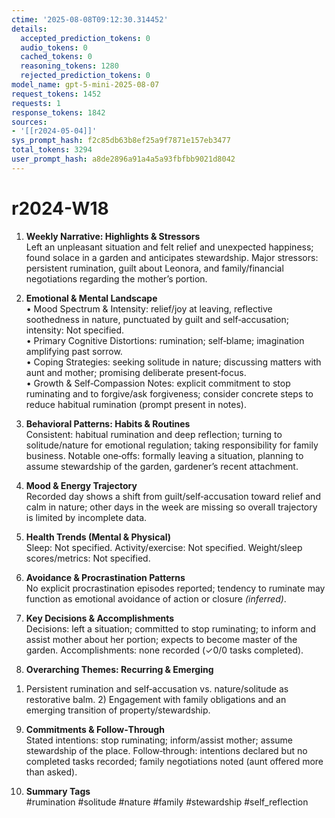 ```yaml
---
ctime: '2025-08-08T09:12:30.314452'
details:
  accepted_prediction_tokens: 0
  audio_tokens: 0
  cached_tokens: 0
  reasoning_tokens: 1280
  rejected_prediction_tokens: 0
model_name: gpt-5-mini-2025-08-07
request_tokens: 1452
requests: 1
response_tokens: 1842
sources:
- '[[r2024-05-04]]'
sys_prompt_hash: f2c85db63b8ef25a9f7871e157eb3477
total_tokens: 3294
user_prompt_hash: a8de2896a91a4a5a93fbfbb9021d8042
---
```

# r2024-W18

1. **Weekly Narrative: Highlights & Stressors**  
Left an unpleasant situation and felt relief and unexpected happiness; found solace in a garden and anticipates stewardship. Major stressors: persistent rumination, guilt about Leonora, and family/financial negotiations regarding the mother’s portion.

2. **Emotional & Mental Landscape**  
• Mood Spectrum & Intensity: relief/joy at leaving, reflective soothedness in nature, punctuated by guilt and self‑accusation; intensity: Not specified.  
• Primary Cognitive Distortions: rumination; self‑blame; imagination amplifying past sorrow.  
• Coping Strategies: seeking solitude in nature; discussing matters with aunt and mother; promising deliberate present‑focus.  
• Growth & Self‑Compassion Notes: explicit commitment to stop ruminating and to forgive/ask forgiveness; consider concrete steps to reduce habitual rumination (prompt present in notes).

3. **Behavioral Patterns: Habits & Routines**  
Consistent: habitual rumination and deep reflection; turning to solitude/nature for emotional regulation; taking responsibility for family business. Notable one‑offs: formally leaving a situation, planning to assume stewardship of the garden, gardener’s recent attachment.

4. **Mood & Energy Trajectory**  
Recorded day shows a shift from guilt/self‑accusation toward relief and calm in nature; other days in the week are missing so overall trajectory is limited by incomplete data.

5. **Health Trends (Mental & Physical)**  
Sleep: Not specified. Activity/exercise: Not specified. Weight/sleep scores/metrics: Not specified.

6. **Avoidance & Procrastination Patterns**  
No explicit procrastination episodes reported; tendency to ruminate may function as emotional avoidance of action or closure *(inferred)*.

7. **Key Decisions & Accomplishments**  
Decisions: left a situation; committed to stop ruminating; to inform and assist mother about her portion; expects to become master of the garden. Accomplishments: none recorded (✓0/0 tasks completed).

8. **Overarching Themes: Recurring & Emerging**  
1) Persistent rumination and self‑accusation vs. nature/solitude as restorative balm. 2) Engagement with family obligations and an emerging transition of property/stewardship.

9. **Commitments & Follow‑Through**  
Stated intentions: stop ruminating; inform/assist mother; assume stewardship of the place. Follow‑through: intentions declared but no completed tasks recorded; family negotiations noted (aunt offered more than asked).

10. **Summary Tags**  
#rumination #solitude #nature #family #stewardship #self_reflection